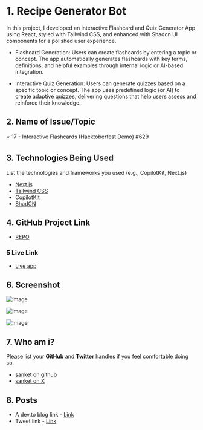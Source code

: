
# 1. Recipe Generator Bot
In this project, I developed an interactive Flashcard and Quiz Generator App using React, styled with Tailwind CSS, and enhanced with Shadcn UI components for a polished user experience.

- Flashcard Generation:
Users can create flashcards by entering a topic or concept. The app automatically generates flashcards with key terms, definitions, and helpful examples through internal logic or AI-based integration.

- Interactive Quiz Generation:
Users can generate quizzes based on a specific topic or concept. The app uses predefined logic (or AI) to create adaptive quizzes, delivering questions that help users assess and reinforce their knowledge.

## 2. Name of Issue/Topic

⭐ 17 - Interactive Flashcards (Hacktoberfest Demo) #629

## 3. Technologies Being Used

List the technologies and frameworks you used (e.g., CopilotKit, Next.js)
- [Next.js](https://nextjs.org)
- [Tailwind CSS](https://tailwindcss.com)
- [CopilotKit](https://copilotkit.ai)
- [ShadCN](https://ui.shadcn.com)

## 4. GitHub Project Link

- [REPO](https://github.com/sanketshinde3001/Flashcards-and-Quiz)

### 5 Live Link

- [Live app]()
 
## 6. Screenshot

![image](https://github.com/user-attachments/assets/114bc863-1330-4af1-bb3c-b7b6c9b98487)

![image](https://github.com/user-attachments/assets/5c6e309e-eff5-4b66-a400-4fbf0777b52c)

![image](https://github.com/user-attachments/assets/81de24b6-0cbb-47f2-9b1b-0f74cfc42ab8)

## 7. Who am i?

Please list your **GitHub** and **Twitter** handles if you feel comfortable doing so. 

- [sanket on github](https://github.com/sanketshinde3001)
- [sanket on X](https://x.com/sanketshinde04)

## 8. Posts

- A dev.to blog link - [Link](https://dev.to/sanketshinde/building-an-interactive-flashcard-and-quiz-generator-app-be8)
- Tweet link - [Link](https://x.com/sanketshinde04/status/1850229190047482138)
